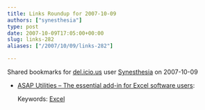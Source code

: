 ```yaml
---
title: Links Roundup for 2007-10-09
authors: ["synesthesia"]
type: post
date: 2007-10-09T17:05:00+00:00
slug: links-282 
aliases: ["/2007/10/09/links-282"]

---
```

Shared bookmarks for [del.icio.us][1] user  [Synesthesia][2] on 2007-10-09

  * [ASAP Utilities &#8211; The essential add-in for Excel software users][3]:
  
       
    Keywords: [Excel][4]

 [1]: https://del.icio.us/
 [2]: https://del.icio.us/synesthesia
 [3]: https://www.asap-utilities.com/ "https://www.asap-utilities.com/"
 [4]: https://del.icio.us/synesthesia/Excel